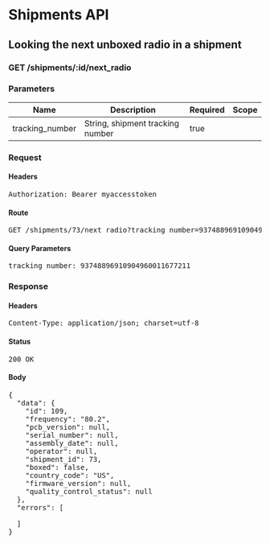 # Shipments API

## Looking the next unboxed radio in a shipment

### GET /shipments/:id/next_radio

### Parameters

| Name | Description | Required | Scope |
|------|-------------|----------|-------|
| tracking_number | String, shipment tracking number | true |  |

### Request

#### Headers

<pre>Authorization: Bearer myaccesstoken</pre>

#### Route

<pre>GET /shipments/73/next_radio?tracking_number=93748896910904960011677211</pre>

#### Query Parameters

<pre>tracking_number: 93748896910904960011677211</pre>

### Response

#### Headers

<pre>Content-Type: application/json; charset=utf-8</pre>

#### Status

<pre>200 OK</pre>

#### Body

<pre>{
  "data": {
    "id": 109,
    "frequency": "80.2",
    "pcb_version": null,
    "serial_number": null,
    "assembly_date": null,
    "operator": null,
    "shipment_id": 73,
    "boxed": false,
    "country_code": "US",
    "firmware_version": null,
    "quality_control_status": null
  },
  "errors": [

  ]
}</pre>

